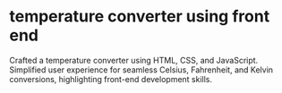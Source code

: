 # temperature converter using front end
Crafted a temperature converter using HTML, CSS, and JavaScript. Simplified user experience for seamless Celsius, Fahrenheit, and Kelvin conversions, highlighting front-end development skills.
